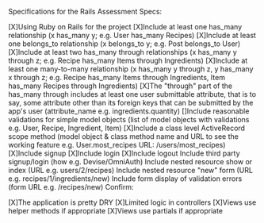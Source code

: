 Specifications for the Rails Assessment
Specs:

[X]Using Ruby on Rails for the project
[X]Include at least one has_many relationship (x has_many y; e.g. User has_many Recipes)
[X]Include at least one belongs_to relationship (x belongs_to y; e.g. Post belongs_to User)
[X]Include at least two has_many through relationships (x has_many y through z; e.g. Recipe has_many Items through Ingredients)
[X]Include at least one many-to-many relationship (x has_many y through z, y has_many x through z; e.g. Recipe has_many Items through Ingredients, Item has_many Recipes through Ingredients)
[X]The "through" part of the has_many through includes at least one user submittable attribute, that is to say, some attribute other than its foreign keys that can be submitted by the app's user (attribute_name e.g. ingredients.quantity)
[]Include reasonable validations for simple model objects (list of model objects with validations e.g. User, Recipe, Ingredient, Item)
[X]Include a class level ActiveRecord scope method (model object & class method name and URL to see the working feature e.g. User.most_recipes URL: /users/most_recipes)
[X]Include signup
[X]Include login
[X]Include logout
 Include third party signup/login (how e.g. Devise/OmniAuth)
 Include nested resource show or index (URL e.g. users/2/recipes)
 Include nested resource "new" form (URL e.g. recipes/1/ingredients/new)
 Include form display of validation errors (form URL e.g. /recipes/new)
Confirm:

[X]The application is pretty DRY
[X]Limited logic in controllers
[X]Views use helper methods if appropriate
[X]Views use partials if appropriate